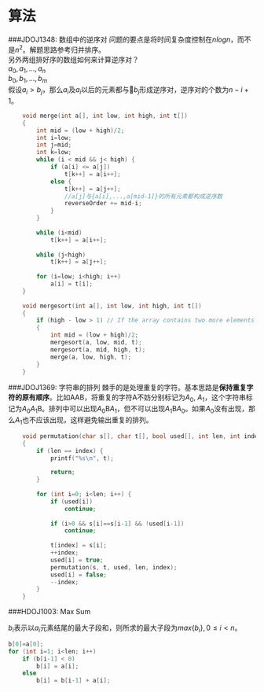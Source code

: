 算法
===

###JDOJ1348: 数组中的逆序对
问题的要点是将时间复杂度控制在$nlogn$，而不是$n^2$。解题思路参考归并排序。  
另外两组排好序的数组如何来计算逆序对？  
$a_0,a_1,…,a_n$   
$b_0,b_1,…,b_m$   
假设$a_i>b_j$，那么$a_i$及$a_i$以后的元素都与$b_j$形成逆序对，逆序对的个数为$n-i+1$。

```{.cpp .numberLines}
    void merge(int a[], int low, int high, int t[])
    {
        int mid = (low + high)/2;
        int i=low;
        int j=mid;
        int k=low;
        while (i < mid && j< high) {
            if (a[i] <= a[j])
                t[k++] = a[i++];
            else {
                t[k++] = a[j++];
                //a[j]与{a[i],...,a[mid-1]}的所有元素都构成逆序数
                reverseOrder += mid-i;
            }
        }
        
        while (i<mid)
            t[k++] = a[i++];
        
        while (j<high)
            t[k++] = a[j++];
        
        for (i=low; i<high; i++)
            a[i] = t[i];
    }
    
    void mergesort(int a[], int low, int high, int t[])
    {
        if (high - low > 1) // If the array contains two more elements
        {
            int mid = (low + high)/2;
            mergesort(a, low, mid, t);
            mergesort(a, mid, high, t);
            merge(a, low, high, t);
        }
    }
```

###JDOJ1369: 字符串的排列
棘手的是处理重复的字符。基本思路是**保持重复字符的原有顺序**。比如AAB，将重复的字符A不妨分别标记为$A_0$, $A_1$，这个字符串标记为$A_0A_1$B。排列中可以出现$A_0$B$A_1$，但不可以出现$A_1$B$A_0$。如果$A_0$没有出现，那么$A_1$也不应该出现，这样避免输出重复的排列。

```{.cpp .numberLines}
    void permutation(char s[], char t[], bool used[], int len, int index)
    {
        if (len == index) {
            printf("%s\n", t);

            return;
        }
        
        for (int i=0; i<len; i++) {
            if (used[i])
                continue;
            
            if (i>0 && s[i]==s[i-1] && !used[i-1])
                continue;
            
            t[index] = s[i];
            ++index;
            used[i] = true;
            permutation(s, t, used, len, index);
            used[i] = false;
            --index;
        }
    }

```

###HDOJ1003: Max Sum

$b_i$表示以$a_i$元素结尾的最大子段和，则所求的最大子段为$max\{b_i\}, 0 \leq i < n$。

``` {.cpp .numberLines}
b[0]=a[0];
for (int i=1; i<len; i++)
    if (b[i-1] < 0)
        b[i] = a[i];
    else
        b[i] = b[i-1] + a[i];

```
